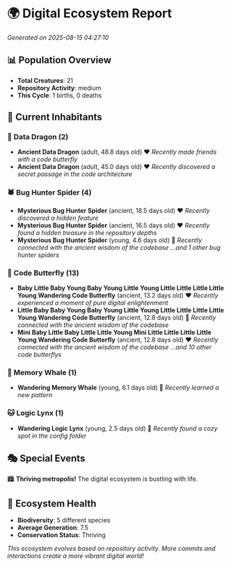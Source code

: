 # 🌍 Digital Ecosystem Report
*Generated on 2025-08-15 04:27:10*

## 📊 Population Overview
- **Total Creatures**: 21
- **Repository Activity**: medium
- **This Cycle**: 1 births, 0 deaths

## 👥 Current Inhabitants

### 🐉 Data Dragon (2)
- **Ancient Data Dragon** (adult, 48.8 days old) ❤️
  *Recently made friends with a code butterfly*
- **Ancient Data Dragon** (adult, 45.0 days old) ❤️
  *Recently discovered a secret passage in the code architecture*

### 🕷️ Bug Hunter Spider (4)
- **Mysterious Bug Hunter Spider** (ancient, 18.5 days old) ❤️
  *Recently discovered a hidden feature*
- **Mysterious Bug Hunter Spider** (ancient, 16.5 days old) ❤️
  *Recently found a hidden treasure in the repository depths*
- **Mysterious Bug Hunter Spider** (young, 4.6 days old) 💚
  *Recently connected with the ancient wisdom of the codebase*
  *...and 1 other bug hunter spiders*

### 🦋 Code Butterfly (13)
- **Baby Little Baby Young Baby Young Little Young Little Little Little Little Young Wandering Code Butterfly** (ancient, 13.2 days old) ❤️
  *Recently experienced a moment of pure digital enlightenment*
- **Little Baby Baby Young Baby Young Little Young Little Little Little Little Young Wandering Code Butterfly** (ancient, 12.8 days old) 💛
  *Recently connected with the ancient wisdom of the codebase*
- **Mini Baby Little Baby Little Little Young Mini Little Little Little Little Young Wandering Code Butterfly** (ancient, 12.8 days old) ❤️
  *Recently connected with the ancient wisdom of the codebase*
  *...and 10 other code butterflys*

### 🐋 Memory Whale (1)
- **Wandering Memory Whale** (young, 6.1 days old) 💚
  *Recently learned a new pattern*

### 🐱 Logic Lynx (1)
- **Wandering Logic Lynx** (young, 2.5 days old) 💚
  *Recently found a cozy spot in the config folder*

## 🎭 Special Events

🏙️ **Thriving metropolis!** The digital ecosystem is bustling with life.

## 🔬 Ecosystem Health
- **Biodiversity**: 5 different species
- **Average Generation**: 7.5
- **Conservation Status**: Thriving

*This ecosystem evolves based on repository activity. More commits and interactions create a more vibrant digital world!*
